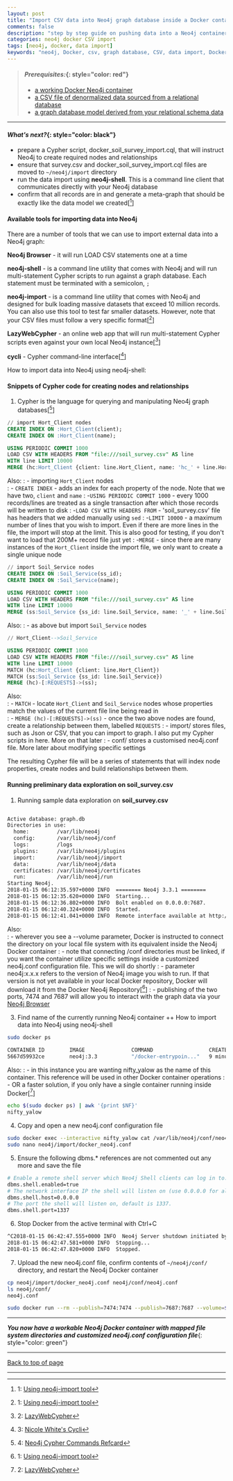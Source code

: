 ```yaml
---
layout: post
title: "Import CSV data into Neo4j graph database inside a Docker container"
comments: false
description: "step by step guide on pushing data into a Neo4j container in Docker"
categories: neo4j docker CSV import
tags: [neo4j, docker, data import]
keywords: "neo4j, Docker, csv, graph database, CSV, data import, Docker container, denormalized"
---
```


> #### *Prerequisites:*{: style="color: red"}
> - [a working Docker Neo4j container](/2018/Docker-Neo4j-container-setup/)
> - [a CSV file of denormalized data sourced from a relational database](/2018/Extract-CSV-data-from-MySQL/) 
> - [a graph database model derived from your relational schema data](/2018/Convert-relational-schema-to-graph-database-model/) 

---

#### *What's next?*{: style="color: black"}
- prepare a Cypher script, docker_soil_survey_import.cql, that will instruct Neo4j to create required nodes and relationships
- ensure that survey.csv and docker_soil_survey_import.cql files are moved to `~/neo4j/import` directory
- run the data import using **neo4j-shell**. This is a command line client that communicates directly with your Neo4j database
- confirm that all records are in and generate a meta-graph that should be exactly like the data model we created[[^1]]

#### Available tools for importing data into Neo4j

There are a number of tools that we can use to import external data into a Neo4j graph:

**Neo4j Browser** - it will run LOAD CSV statements one at a time

**neo4j-shell** - is a command line utility that comes with Neo4j and will run multi-statement Cypher scripts to run against a graph database. Each statement must be terminated with a semicolon, ` ; `

**neo4j-import** - is a command line utility that comes with Neo4j and designed for bulk loading massive datasets that exceed 10 million records. You can also use this tool to test far smaller datasets. However, note that your CSV files must follow a very specific format[[^1]]

**LazyWebCypher** - an online web app that will run multi-statement Cypher scripts even against your own local Neo4j instance[[^2]]

**cycli** - Cypher command-line interface[[^3]]

How to import data into Neo4j using neo4j-shell:

#### Snippets of Cypher code for creating nodes and relationships

1. Cypher is the language for querying and manipulating Neo4j graph databases[[^4]] 

```sql
// import Hort_Client nodes
CREATE INDEX ON :Hort_Client(client);
CREATE INDEX ON :Hort_Client(name);

USING PERIODIC COMMIT 1000
LOAD CSV WITH HEADERS FROM "file:///soil_survey.csv" AS line
WITH line LIMIT 10000
MERGE (hc:Hort_Client {client: line.Hort_Client, name: 'hc_' + line.Hort_Client});
```
Also:
  : - importing `Hort_Client` nodes  
  : - `CREATE INDEX` - adds an index for each property of the node. Note that we have two, `client` and `name`
  : -`USING PERIODIC COMMIT 1000` - every 1000 records/lines are treated as a single transaction after which those records will be written to disk
  : -`LOAD CSV WITH HEADERS FROM` - 'soil\_survey.csv' file has headers that we added manually using `sed`
  : -`LIMIT 10000` - a maximum number of lines that you wish to import. Even if there are more lines in the file, the import will stop at the limit. This is also good for testing, if you don't want to load that 200M+ record file just yet
  : -`MERGE` - since there are many instances of the `Hort_Client` inside the import file, we only want to create a single unique node

```sql
// import Soil_Service nodes
CREATE INDEX ON :Soil_Service(ss_id);
CREATE INDEX ON :Soil_Service(name);

USING PERIODIC COMMIT 1000
LOAD CSV WITH HEADERS FROM "file:///soil_survey.csv" AS line
WITH line LIMIT 10000
MERGE (ss:Soil_Service {ss_id: line.Soil_Service, name: '_' + line.Soil_Service});
```
Also:
  : - as above but import `Soil_Service` nodes

```sql
// Hort_Client-->Soil_Service

USING PERIODIC COMMIT 1000
LOAD CSV WITH HEADERS FROM "file:///soil_survey.csv" AS line
WITH line LIMIT 10000
MATCH (hc:Hort_Client {client: line.Hort_Client})
MATCH (ss:Soil_Service {ss_id: line.Soil_Service})
MERGE (hc)-[:REQUESTS]->(ss);
```
Also:  
  : - `MATCH` - locate `Hort_Client` and `Soil_Service` nodes whose properties match the values of the current file line being read in  
  : - `MERGE (hc)-[:REQUESTS]->(ss)` - once the two above nodes are found, create a relationship between them, labelled `REQUESTS`
  : - import/ stores files, such as Json or CSV, that you can import to graph. I also put my Cypher scripts in here. More on that later
  : - conf/ stores a customised neo4j.conf file. More later about modifying specific settings
  
The resulting Cypher file will be a series of statements that will index node properties, create nodes and build relationships between them.  

#### Running preliminary data exploration on **soil_survey.csv**

1. Running sample data exploration on **soil_survey.csv**

```bash

```
```bash
Active database: graph.db
Directories in use:
  home:         /var/lib/neo4j
  config:       /var/lib/neo4j/conf
  logs:         /logs
  plugins:      /var/lib/neo4j/plugins
  import:       /var/lib/neo4j/import
  data:         /var/lib/neo4j/data
  certificates: /var/lib/neo4j/certificates
  run:          /var/lib/neo4j/run
Starting Neo4j.
2018-01-15 06:12:35.597+0000 INFO  ======== Neo4j 3.3.1 ========
2018-01-15 06:12:35.620+0000 INFO  Starting...
2018-01-15 06:12:36.802+0000 INFO  Bolt enabled on 0.0.0.0:7687.
2018-01-15 06:12:40.324+0000 INFO  Started.
2018-01-15 06:12:41.041+0000 INFO  Remote interface available at http://localhost:7474/
```
Also:  
  : - wherever you see a --volume parameter, Docker is instructed to connect the directory on your local file system with its equivalent inside the Neo4j Docker container
  : - note that connecting /conf directories must be linked, if you want the container utilize specific settings inside a customized neo4j.conf configuration file. This we will do shortly
  : - parameter neo4j:x.x.x refers to the version of Neo4j image you wish to run. If that version is not yet available in your local Docker repository, Docker will download it from the Docker Neo4j Repository[[^1]] 
  : - publishing of the two ports, 7474 and 7687 will allow you to interact with the graph data via your [Neo4j Browser](http://localhost:7474)

3. Find name of the currently running Neo4j container ++ How to import data into Neo4j using neo4j-shell
```bash
sudo docker ps
```
```bash
CONTAINER ID        IMAGE               COMMAND                  CREATED             STATUS              PORTS                                                      NAMES
5667d59932ce        neo4j:3.3           "/docker-entrypoin..."   9 minutes ago       Up 9 minutes        0.0.0.0:7474->7474/tcp, 7473/tcp, 0.0.0.0:7687->7687/tcp   nifty_yalow
```
Also:
  : - in this instance you are wanting nifty_yalow as the name of this container. This reference will be used in other Docker container operations
  : - OR a faster solution, if you only have a single container running inside Docker[[^2]]
  ```bash
  echo $(sudo docker ps) | awk '{print $NF}'
  nifty_yalow
  ```
  
4. Copy and open a new neo4j.conf configuration file
```bash
sudo docker exec --interactive nifty_yalow cat /var/lib/neo4j/conf/neo4j.conf > neo4j/import/docker_neo4j.conf
sudo nano neo4j/import/docker_neo4j.conf
```

5. Ensure the following dbms.\* references are not commented out any more and save the file
```bash
# Enable a remote shell server which Neo4j Shell clients can log in to.
dbms.shell.enabled=true
# The network interface IP the shell will listen on (use 0.0.0.0 for all interfaces).
dbms.shell.host=0.0.0.0
# The port the shell will listen on, default is 1337.
dbms.shell.port=1337
```
6. Stop Docker from the active terminal with Ctrl+C
```bash
^C2018-01-15 06:42:47.555+0000 INFO  Neo4j Server shutdown initiated by request
2018-01-15 06:42:47.581+0000 INFO  Stopping...
2018-01-15 06:42:47.820+0000 INFO  Stopped.
```
7. Upload the new neo4j.conf file, confirm contents of `~/neo4j/conf/` directory, and restart the Neo4j Docker container 
```bash
cp neo4j/import/docker_neo4j.conf neo4j/conf/neo4j.conf
ls neo4j/conf/
neo4j.conf
```
```bash
sudo docker run --rm --publish=7474:7474 --publish=7687:7687 --volume=$HOME/neo4j/data:/data --volume=$HOME/neo4j/logs:/logs --volume=$HOME/neo4j/import:/var/lib/neo4j/import --volume=$HOME/neo4j/conf:/var/lib/neo4j/conf neo4j:3.3
```

---
***You now have a workable Neo4j Docker container with mapped file system directories and customized neo4j.conf configuration file***{: style="color: green"}

---
[Back to top of page](#)

---
[^1]: 1: [Using neo4j-import tool](https://neo4j.com/docs/operations-manual/current/tutorial/import-tool/)
[^2]: 2: [LazyWebCypher](http://www.lyonwj.com/LazyWebCypher/)
[^3]: 3: [Nicole White's Cycli](https://github.com/nicolewhite/cycli)
[^4]: 4: [Neo4j Cypher Commands Refcard](https://neo4j.com/docs/cypher-refcard/current/)

